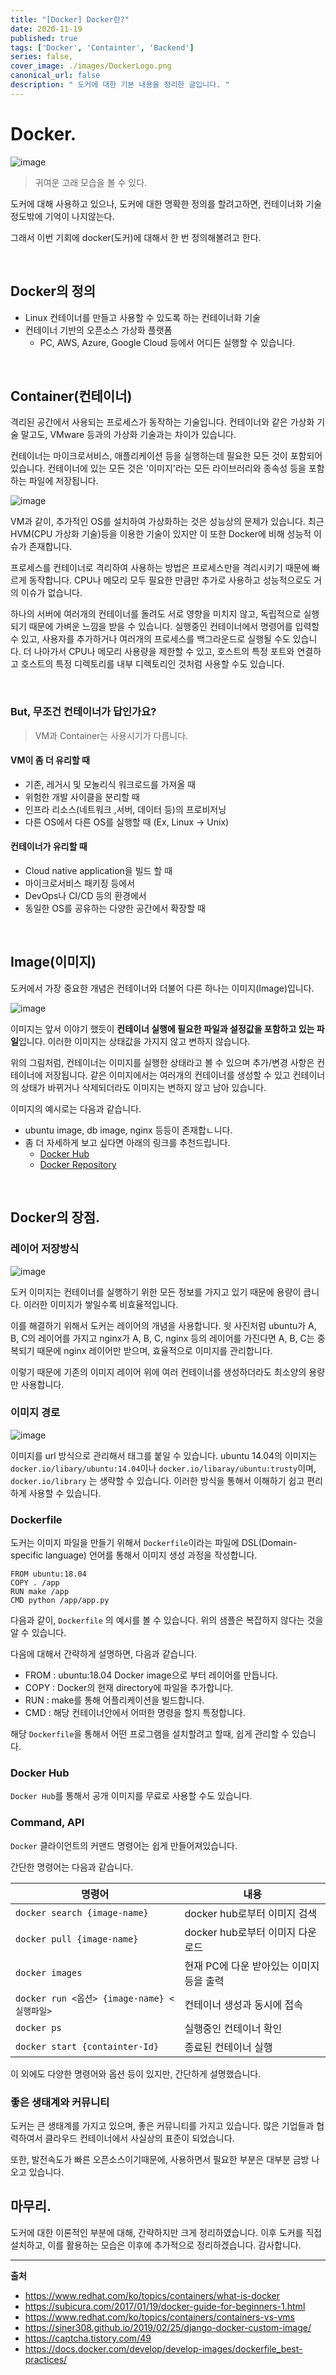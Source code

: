 ```yaml
---
title: "[Docker] Docker란?"
date: 2020-11-19
published: true
tags: ['Docker', 'Containter', 'Backend']
series: false,
cover_image: ./images/DockerLogo.png
canonical_url: false
description: " 도커에 대한 기본 내용을 정리한 글입니다. "
---
```


# Docker.

![image](https://user-images.githubusercontent.com/42582516/99796462-dd0ed380-2b70-11eb-9ed1-88a6f7dbd2be.png)

> 귀여운 고래 모습을 볼 수 있다.

도커에 대해 사용하고 있으나, 도커에 대한 명확한 정의를 할려고하면, 컨테이너화 기술 정도밖에 기억이 나지않는다.

그래서 이번 기회에 docker(도커)에 대해서 한 번 정의해볼려고 한다.

<br/>

## Docker의 정의

- Linux 컨테이너를 만들고 사용할 수 있도록 하는 컨테이너화 기술
- 컨테이너 기반의 오픈소스 가상화 플랫폼
  - PC, AWS, Azure, Google Cloud 등에서 어디든 실행할 수 있습니다.


<br/>

## Container(컨테이너)

격리된 공간에서 사용되는 프로세스가 동작하는 기술입니다. 컨테이너와 같은 가상화 기술 말고도, VMware 등과의 가상화 기술과는 차이가 있습니다.

컨테이너는 마이크로서비스, 애플리케이션 등을 실행하는데 필요한 모든 것이 포함되어 있습니다. 컨테이너에 있는 모든 것은 '이미지'라는 모든 라이브러리와 종속성 등을 포함하는 파일에 저장됩니다.

![image](https://user-images.githubusercontent.com/42582516/99797425-915d2980-2b72-11eb-8e11-8b7be0b4f30a.png)

VM과 같이, 추가적인 OS를 설치하여 가상화하는 것은 성능상의 문제가 있습니다. 최근 HVM(CPU 가상화 기술)등을 이용한 기술이 있지만 이 또한 Docker에 비해 성능적 이슈가 존재합니다.

프로세스를 컨테이너로 격리하여 사용하는 방법은 프로세스만을 격리시키기 때문에 빠르게 동작합니다. CPU나 메모리 모두 필요한 만큼만 추가로 사용하고 성능적으로도 거의 이슈가 없습니다. 

하나의 서버에 여러개의 컨테이너를 돌려도 서로 영향을 미치지 않고, 독립적으로 실행되기 때문에 가벼운 느낌을 받을 수 있습니다. 실행중인 컨테이너에서 명령어를 입력할 수 있고, 사용자를 추가하거나 여러개의 프로세스를 백그라운드로 실행될 수도 있습니다. 더 나아가서 CPU나 메모리 사용량을 제한할 수 있고, 호스트의 특정 포트와 연결하고 호스트의 특정 디렉토리를 내부 디렉토리인 것처럼 사용할 수도 있습니다.

<br/>

### **But, 무조건 컨테이너가 답인가요?**

> VM과 Container는 사용시기가 다릅니다.

#### VM이 좀 더 유리할 때
- 기존, 레거시 및 모놀리식 워크로드를 가져올 때
- 위험한 개발 사이클을 분리할 때
- 인프라 리소스(네트워크 ,서버, 데이터 등)의 프로비저닝
- 다른 OS에서 다른 OS를 실행할 때 (Ex, Linux -> Unix)

#### 컨테이너가 유리할 때
- Cloud native application을 빌드 할 때
- 마이크로서비스 패키징 등에서
- DevOps나 CI/CD 등의 환경에서
- 동일한 OS를 공유하는 다양한 공간에서 확장할 때

<br/>

## Image(이미지)

도커에서 가장 중요한 개념은 컨테이너와 더불어 다른 하나는 이미지(Image)입니다.

![image](https://user-images.githubusercontent.com/42582516/99798882-1cd7ba00-2b75-11eb-92ff-8af89b0eafee.png)

이미지는 앞서 이야기 했듯이 **컨테이너 실행에 필요한 파일과 설정값을 포함하고 있는 파일**입니다. 이러한 이미지는 상태값을 가지지 않고 변하지 않습니다.

위의 그림처럼, 컨테이너는 이미지를 실행한 상태라고 볼 수 있으며 추가/변경 사항은 컨테이너에 저장됩니다. 같은 이미지에서는 여러개의 컨테이너를 생성할 수 있고 컨테이너의 상태가 바뀌거나 삭제되더라도 이미지는 변하지 않고 남아 있습니다.

이미지의 예시로는 다음과 같습니다.

- ubuntu image, db image, nginx 등등이 존재합ㄴ니다.
- 좀 더 자세하게 보고 싶다면 아래의 링크를 추천드립니다.
  - [Docker Hub](https://hub.docker.com/)
  - [Docker Repository](https://docs.docker.com/registry/)

<br/>

## Docker의 장점.

### 레이어 저장방식

![image](https://user-images.githubusercontent.com/42582516/99800041-11858e00-2b77-11eb-8ef4-c1d0187332a5.png)

도커 이미지는 컨테이너를 실행하기 위한 모든 정보를 가지고 있기 때문에 용량이 큽니다. 이러한 이미지가 쌓일수록 비효율적입니다.

이를 해결하기 위해서 도커는 레이어의 개념을 사용합니다. 윗 사진처럼 ubuntu가 A, B, C의 레이어를 가지고 nginx가 A, B, C, nginx 등의 레이어를 가진다면 A, B, C는 중복되기 때문에 nginx 레이어만 받으며, 효율적으로 이미지를 관리합니다.

이렇기 때문에 기존의 이미지 레이어 위에 여러 컨테이너를 생성하더라도 최소양의 용량만 사용합니다.

### 이미지 경로

![image](https://user-images.githubusercontent.com/42582516/99871551-169e1800-2c1f-11eb-8b5a-31f81ee8ece8.png)

이미지를 url 방식으로 관리해서 태그를 붙일 수 있습니다. ubuntu 14.04의 이미지는 `docker.io/libary/ubuntu:14.04`이나 `docker.io/libaray/ubuntu:trusty`이며, `docker.io/library` 는 생략할 수 있습니다. 이러한 방식을 통해서 이해하기 쉽고 편리하게 사용할 수 있습니다.

### Dockerfile

도커는 이미지 파일을 만들기 위해서 `Dockerfile`이라는 파일에 DSL(Domain-specific language) 언어를 통해서 이미지 생성 과정을 작성합니다.

```docker
FROM ubuntu:18.04
COPY . /app
RUN make /app
CMD python /app/app.py
```

다음과 같이, `Dockerfile` 의 예시를 볼 수 있습니다. 위의 샘플은 복잡하지 않다는 것을 알 수 있습니다.

다음에 대해서 간략하게 설명하면, 다음과 같습니다.
- FROM : ubuntu:18.04 Docker image으로 부터 레이어를 만듭니다.
- COPY : Docker의 현재 directory에 파일을 추가합니다.
- RUN : make를 통해 어플리케이션을 빌드합니다.
- CMD : 해당 컨테이너안에서 어떠한 명령을 할지 특정합니다.

해당 `Dockerfile`을 통해서 어떤 프로그램을 설치할려고 할때, 쉽게 관리할 수 있습니다.

### Docker Hub

`Docker Hub`를 통해서 공개 이미지를 무료로 사용할 수도 있습니다.

### Command, API

`Docker` 클라이언트의 커맨드 명령어는 쉽게 만들어져있습니다. 

간단한 명령어는 다음과 같습니다.

|명령어|내용|
|----|-----------|
|`docker search {image-name}`| docker hub로부터 이미지 검색|
|`docker pull {image-name}`| docker hub로부터 이미지 다운로드| 
|`docker images`| 현재 PC에 다운 받아있는 이미지등을 출력|
|`docker run <옵션> {image-name} <실행파일>`|컨테이너 생성과 동시에 접속|
|`docker ps`|실행중인 컨테이너 확인|
|`docker start {containter-Id}`| 종료된 컨테이너 실행|

이 외에도 다양한 명령어와 옵션 등이 있지만, 간단하게 설명했습니다.

### 좋은 생태계와 커뮤니티

도커는 큰 생태계를 가지고 있으며, 좋은 커뮤니티를 가지고 있습니다. 많은 기업들과 협력하여서 클라우드 컨테이너에서 사실상의 표준이 되었습니다.

또한, 발전속도가 빠른 오픈소스이기때문에, 사용하면서 필요한 부분은 대부분 금방 나오고 있습니다.

## 마무리.

도커에 대한 이론적인 부분에 대해, 간략하지만 크게 정리하였습니다. 이후 도커를 직접 설치하고, 이를 활용하는 모습은 이후에 추가적으로 정리하겠습니다. 감사합니다.

---

**출처**
- https://www.redhat.com/ko/topics/containers/what-is-docker
- https://subicura.com/2017/01/19/docker-guide-for-beginners-1.html
- https://www.redhat.com/ko/topics/containers/containers-vs-vms
- https://siner308.github.io/2019/02/25/django-docker-custom-image/
- https://captcha.tistory.com/49
- https://docs.docker.com/develop/develop-images/dockerfile_best-practices/

